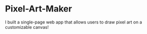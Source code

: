 # Pixel-Art-Maker
I built a single-page web app that allows users to draw pixel art on a customizable canvas! 

